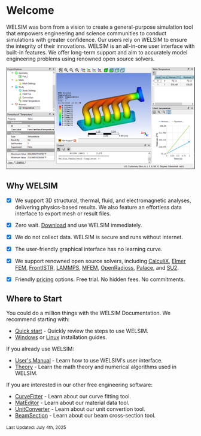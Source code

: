 # Welcome
<!-- ## Welcome -->
WELSIM was born from a vision to create a general-purpose simulation tool that empowers engineering and science communities to conduct simulations with greater confidence. Our users rely on WELSIM to ensure the integrity of their innovations. WELSIM is an all-in-one user interface with built-in features. We offer long-term support and aim to accurately model engineering problems using renowned open source solvers. 

![finite_element_analysis_welsim_exhaust_manifold_rst](img/19/finite_element_analysis_welsim_exhaust_manifold_rst.png "Thermal analysis of exhaust manifold using WELSIM.")


## Why WELSIM

* [x] We support 3D structural, thermal, fluid, and electromagnetic analyses, delivering physics-based results. We also feature an effortless data interface to export mesh or result files.
* [x] Zero wait. [Download][1] and use WELSIM immediately.
* [x] We do not collect data. WELSIM is secure and runs without internet.
* [x] The user-friendly graphical interface has no learning curve.
* [x] We support renowned open source solvers, including [CalculiX](https://calculix.de), [Elmer FEM](https://elmerfem.org), [FrontISTR](https://frontistr.com), [LAMMPS](https://lammps.org), [MFEM](https://mfem.org), [OpenRadioss](https://openradioss.org), [Palace](https://awslabs.github.io/palace), and [SU2](https://su2code.github.io).
* [x] Friendly [pricing][2] options. Free trial. No hidden fees. No commitments.


## Where to Start
You could do a million things with the WELSIM Documentation. We recommend starting with:

* [Quick start][3] - Quickly review the steps to use WELSIM.
* [Windows][4] or [Linux][5] installation guides.

If you already use WELSIM:

* [User's Manual][6] - Learn how to use WELSIM's user interface.
* [Theory][7] - Learn the math theory and numerical algorithms used in WELSIM.

If you are interested in our other free engineering software:

* [CurveFitter][10] - Learn about our curve fitting tool. 
* [MatEditor][9] - Learn about our material data tool. 
* [UnitConverter][8] - Learn about our unit convertion tool.
* [BeamSection][11] - Learn about our beam cross-section tool. 


[1]: https://welsim.com/download
[2]: https://welsim.com/pricing
[3]: welsim/get_started/quick_start.md
[4]: welsim/install/windows.md
[5]: welsim/install/linux.md
[6]: welsim/users/overview.md
[7]: welsim/theory/introduction.md
[8]: unitconverter/unitconverter.md
[9]: mateditor/mateditor_overview.md
[10]: curvefitter/curvefit_overview.md
[11]: beamsection/beamsection_overview.md


<small>Last Updated: July 4th, 2025</small>
